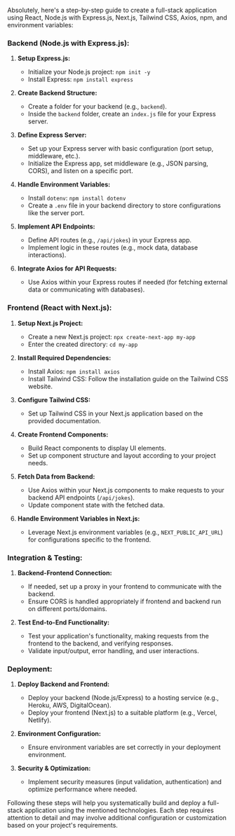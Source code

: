 Absolutely, here's a step-by-step guide to create a full-stack application using React, Node.js with Express.js, Next.js, Tailwind CSS, Axios, npm, and environment variables:

### Backend (Node.js with Express.js):

1. **Setup Express.js:**
   - Initialize your Node.js project: `npm init -y`
   - Install Express: `npm install express`

2. **Create Backend Structure:**
   - Create a folder for your backend (e.g., `backend`).
   - Inside the `backend` folder, create an `index.js` file for your Express server.

3. **Define Express Server:**
   - Set up your Express server with basic configuration (port setup, middleware, etc.).
   - Initialize the Express app, set middleware (e.g., JSON parsing, CORS), and listen on a specific port.

4. **Handle Environment Variables:**
   - Install `dotenv`: `npm install dotenv`
   - Create a `.env` file in your backend directory to store configurations like the server port.

5. **Implement API Endpoints:**
   - Define API routes (e.g., `/api/jokes`) in your Express app.
   - Implement logic in these routes (e.g., mock data, database interactions).

6. **Integrate Axios for API Requests:**
   - Use Axios within your Express routes if needed (for fetching external data or communicating with databases).

### Frontend (React with Next.js):

1. **Setup Next.js Project:**
   - Create a new Next.js project: `npx create-next-app my-app`
   - Enter the created directory: `cd my-app`

2. **Install Required Dependencies:**
   - Install Axios: `npm install axios`
   - Install Tailwind CSS: Follow the installation guide on the Tailwind CSS website.

3. **Configure Tailwind CSS:**
   - Set up Tailwind CSS in your Next.js application based on the provided documentation.

4. **Create Frontend Components:**
   - Build React components to display UI elements.
   - Set up component structure and layout according to your project needs.

5. **Fetch Data from Backend:**
   - Use Axios within your Next.js components to make requests to your backend API endpoints (`/api/jokes`).
   - Update component state with the fetched data.

6. **Handle Environment Variables in Next.js:**
   - Leverage Next.js environment variables (e.g., `NEXT_PUBLIC_API_URL`) for configurations specific to the frontend.

### Integration & Testing:

1. **Backend-Frontend Connection:**
   - If needed, set up a proxy in your frontend to communicate with the backend.
   - Ensure CORS is handled appropriately if frontend and backend run on different ports/domains.

2. **Test End-to-End Functionality:**
   - Test your application's functionality, making requests from the frontend to the backend, and verifying responses.
   - Validate input/output, error handling, and user interactions.

### Deployment:

1. **Deploy Backend and Frontend:**
   - Deploy your backend (Node.js/Express) to a hosting service (e.g., Heroku, AWS, DigitalOcean).
   - Deploy your frontend (Next.js) to a suitable platform (e.g., Vercel, Netlify).

2. **Environment Configuration:**
   - Ensure environment variables are set correctly in your deployment environment.

3. **Security & Optimization:**
   - Implement security measures (input validation, authentication) and optimize performance where needed.

Following these steps will help you systematically build and deploy a full-stack application using the mentioned technologies. Each step requires attention to detail and may involve additional configuration or customization based on your project's requirements.